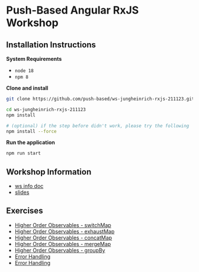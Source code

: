 # Push-Based Angular RxJS Workshop

## Installation Instructions

**System Requirements**

* `node 18`
* `npm 8`

**Clone and install**

```bash
git clone https://github.com/push-based/ws-jungheinrich-rxjs-211123.git

cd ws-jungheinrich-rxjs-211123
npm install

# (optional) if the step before didn't work, please try the following
npm install --force
```

**Run the application**

```bash
npm run start
```

## Workshop Information

* [ws info doc](https://docs.google.com/document/d/1jq25F7J2FZqa9ga6WU5k9OT1ii5Xmw0UxE0zgUDSMkU/edit?usp=sharing)
* [slides](https://drive.google.com/drive/folders/1oGsMO_I9HqO2uZefZCCxXS2nISEVX7B_?usp=sharing)

## Exercises

* [Higher Order Observables - switchMap]()
* [Higher Order Observables - exhaustMap]()
* [Higher Order Observables - concatMap]()
* [Higher Order Observables - mergeMap]()
* [Higher Order Observables - groupBy]()
* [Error Handling]()
* [Error Handling]()
